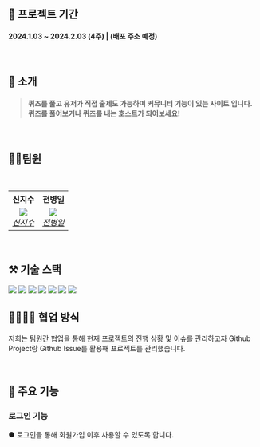  ## 📆 프로젝트 기간
#### 2024.1.03 ~ 2024.2.03 (4주)  | (배포 주소 예정)

<br/>

## 📑 소개
#### <blockquote>퀴즈를 풀고 유저가 직접 출제도 가능하며 커뮤니티 기능이 있는 사이트 입니다. <br/> 퀴즈를 풀어보거나 퀴즈를 내는 호스트가 되어보세요!</blockquote>

<br/>

## 💇‍♂️팀원  

<br/>

<table>
    <tr align="center">
        <th><B>신지수<B></th>
        <th><B>전병일<B></th>
    </tr>
    <tr align="center">
        <td>
            <img src="https://avatars.githubusercontent.com/u/114233139?v=4?size=100">
            <br>
            <a href="https://github.com/catmaker"><I>신지수</I></a>
        </td>
        <td>
            <img src="#">
            <br>
            <a href="https://github.com/"><I>전병일</I></a>
        </td>
</table>

<br/>

## ⚒ 기술 스택
  <img src="https://img.shields.io/badge/mysql-4479A1?style=for-the-badge&logo=mysql&logoColor=white"> 
  <img src="https://img.shields.io/badge/tailwind-06B6D4?style=for-the-badge&logo=tailwindcss&logoColor=white">
  <img src="https://img.shields.io/badge/next.js-000000?style=for-the-badge&logo=next.js&logoColor=white">
  <img src="https://img.shields.io/badge/mysql-4479A1?style=for-the-badge&logo=mysql&logoColor=white">
  <img src="https://img.shields.io/badge/springboot-6DB33F?style=for-the-badge&logo=springboot&logoColor=white">
  <img src="https://img.shields.io/badge/github-181717?style=for-the-badge&logo=github&logoColor=white">
  <img src="https://img.shields.io/badge/socket.io-010101?style=for-the-badge&logo=socket.io&logoColor=white">
  
<br/>

## 👨‍👩‍👧‍👦 협업 방식
저희는 팀원간 협업을 통해 현재 프로젝트의 진행 상황 및 이슈를 관리하고자 Github Project랑 Github Issue를 활용해 프로젝트를 관리했습니다.

<br/>

## 🚀 주요 기능

### 로그인 기능
● 로그인을 통해 회원가입 이후 사용할 수 있도록 합니다.

